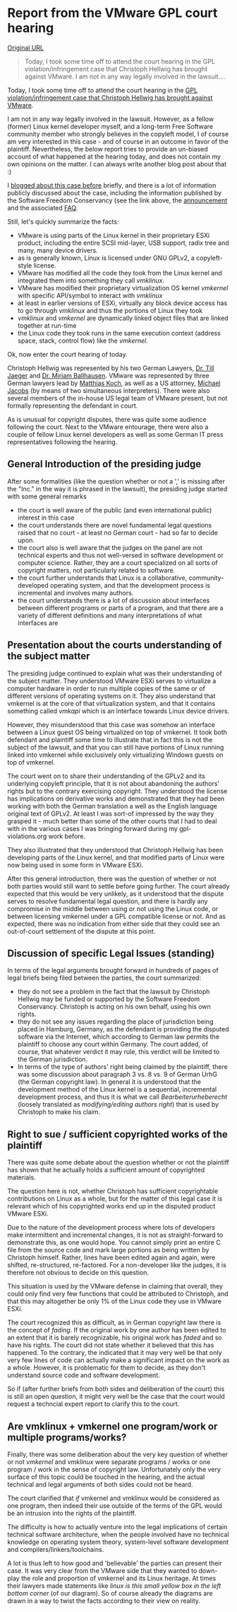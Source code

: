 # Report from the VMware GPL court hearing

[Original URL](http://laforge.gnumonks.org/blog/20160225-vmware-gpl/)

> Today, I took some time off to attend the court hearing in the GPL violation/infringement case that Christoph Hellwig has brought against VMware. I am not in any way legally involved in the lawsuit....

Today, I took some time off to attend the court hearing in the [GPL violation/infringement case that Christoph Hellwig has brought against VMware](https://sfconservancy.org/copyleft-compliance/vmware-lawsuit-faq.html).

I am not in any way legally involved in the lawsuit. However, as a fellow (former) Linux kernel developer myself, and a long-term Free Software community member who strongly believes in the copyleft model, I of course am very interested in this case - and of course in an outcome in favor of the plaintiff. Nevertheless, the below report tries to provide an un-biased account of what happened at the hearing today, and does not contain my own opinions on the matter. I can always write another blog post about that :)

I [blogged about this case before](http://laforge.gnumonks.org/blog/20151029-vmware_gpl/) briefly, and there is a lot of information publicly discussed about the case, including the information published by the Software Freedom Conservancy (see the link above, the [announcement](https://sfconservancy.org/news/2015/mar/05/vmware-lawsuit/) and the associated [FAQ](https://sfconservancy.org/copyleft-compliance/vmware-lawsuit-faq.html).

Still, let's quickly summarize the facts:

- VMware is using parts of the Linux kernel in their proprietary ESXi product, including the entire SCSI mid-layer, USB support, radix tree and many, many device drivers.
- as is generally known, Linux is licensed under GNU GPLv2, a copyleft-style license.
- VMware has modified all the code they took from the Linux kernel and integrated them into something they call _vmklinux_.
- VMware has modified their proprietary virtualization OS kernel _vmkernel_ with specific API/symbol to interact with _vmklinux_
- at least in earlier versions of ESXi, virtually any block device access has to go through _vmklinux_ and thus the portions of Linux they took
- _vmklinux_ and _vmkernel_ are dynamically linked object files that are linked together at run-time
- the Linux code they took runs in the same execution context (address space, stack, control flow) like the _vmkernel_.

Ok, now enter the court hearing of today.

Christoph Hellwig was represented by his two German Lawyers, [Dr. Till Jaeger](http://www.jbb.de/en/attorneys/dr-till-jaeger) and [Dr. Miriam Ballhausen](http://www.jbb.de/en/attorneys/dr-miriam-ballhausen). VMware was represented by three German lawyers lead by [Matthias Koch](http://www.freshfields.com/profiles/matthias_koch/), as well as a US attorney, [Michael Jacobs](http://www.mofo.com/people/j/jacobs-michael-a) (by means of two simultaneous interpreters). There were also several members of the in-house US legal team of VMware present, but not formally representing the defendant in court.

As is unusual for copyright disputes, there was quite some audience following the court. Next to the VMware entourage, there were also a couple of fellow Linux kernel developers as well as some German IT press representatives following the hearing.

## General Introduction of the presiding judge

After some formalities (like the question whether or not a ',' is missing after the "Inc." in the way it is phrased in the lawsuit), the presiding judge started with some general remarks

- the court is well aware of the public (and even international public) interest in this case
- the court understands there are novel fundamental legal questions raised that no court - at least no German court - had so far to decide upon.
- the court also is well aware that the judges on the panel are not technical experts and thus not well-versed in software development or computer science. Rather, they are a court specialized on all sorts of copyright matters, not particularly related to software.
- the court further understands that Linux is a collaborative, community-developed operating system, and that the development process is incremental and involves many authors.
- the court understands there is a lot of discussion about interfaces between different programs or parts of a program, and that there are a variety of different definitions and many interpretations of what interfaces are

## Presentation about the courts understanding of the subject matter

The presiding judge continued to explain what was their understanding of the subject matter. They understood VMware ESXi serves to virtualize a computer hardware in order to run multiple copies of the same or of different versions of operating systems on it. They also understand that vmkernel is at the core of that virtualization system, and that it contains something called _vmkapi_ which is an interface towards Linux device drivers.

However, they misunderstood that this case was somehow an interface between a Linux guest OS being virtualized on top of vmkernel. It took both defendant and plaintiff some time to illustrate that in fact this is not the subject of the lawsuit, and that you can still have portions of Linux running linked into vmkernel while exclusively only virtualizing Windows guests on top of vmkernel.

The court went on to share their understanding of the GPLv2 and its underlying copyleft principle, that it is not about abandoning the authors' rights but to the contrary exercising copyright. They understood the license has implications on derivative works and demonstrated that they had been working with both the German translation a well as the English language original text of GPLv2\. At least I was sort-of impressed by the way they grasped it - much better than some of the other courts that I had to deal with in the various cases I was bringing forward during my gpl-violations.org work before.

They also illustrated that they understood that Christoph Hellwig has been developing parts of the Linux kernel, and that modified parts of Linux were now being used in some form in VMware ESXi.

After this general introduction, there was the question of whether or not both parties would still want to settle before going further. The court already expected that this would be very unlikely, as it understood that the dispute serves to resolve fundamental legal question, and there is hardly any compromise in the middle between using or not using the Linux code, or between licensing vmkernel under a GPL compatible license or not. And as expected, there was no indication from either side that they could see an out-of-court settlement of the dispute at this point.

## Discussion of specific Legal Issues (standing)

In terms of the legal arguments brought forward in hundreds of pages of legal briefs being filed between the parties, the court summarized:

- they do not see a problem in the fact that the lawsuit by Christoph Hellwig may be funded or supported by the Software Freedom Conservancy. Christoph is acting on his own behalf, using his own rights.
- they do not see any issues regarding the place of jurisdiction being placed in Hamburg, Germany, as the defendant is providing the disputed software via the Internet, which according to German law permits the plaintiff to choose any court within Germany. The court added, of course, that whatever verdict it may rule, this verdict will be limited to the German jurisdiction.
- In terms of the type of authors' right being claimed by the plaintiff, there was some discussion about paragraph 3 vs. 8 vs. 9 of German UrhG (the German copyright law). In general it is understood that the development method of the Linux kernel is a sequential, incremental development process, and thus it is what we call _Bearbeiterurheberecht_ (loosely translated as _modifying/editing authors right_) that is used by Christoph to make his claim.

## Right to sue / sufficient copyrighted works of the plaintiff

There was quite some debate about the question whether or not the plaintiff has shown that he actually holds a sufficient amount of copyrighted materials.

The question here is not, whether Christoph has sufficient copyrightable contributions on Linux as a whole, but for the matter of this legal case it is relevant which of his copyrighted works end up in the disputed product VMware ESXi.

Due to the nature of the development process where lots of developers make intermittent and incremental changes, it is not as straight-forward to demonstrate this, as one would hope. You cannot simply print an entire C file from the source code and mark large portions as being written by Christoph himself. Rather, lines have been edited again and again, were shifted, re-structured, re-factored. For a non-developer like the judges, it is therefore not obvious to decide on this question.

This situation is used by the VMware defense in claiming that overall, they could only find very few functions that could be attributed to Christoph, and that this may altogether be only 1% of the Linux code they use in VMware ESXi.

The court recognized this as difficult, as in German copyright law there is the concept of _fading_. If the original work by one author has been edited to an extent that it is barely recognizable, his original work has _faded_ and so have his rights. The court did not state whether it believed that this has happened. To the contrary, the indicated that it may very well be that only very few lines of code can actually make a significant impact on the work as a whole. However, it is problematic for them to decide, as they don't understand source code and software development.

So if (after further briefs from both sides and deliberation of the court) this is still an open question, it might very well be the case that the court would request a techncial expert report to clarify this to the court.

## Are vmklinux + vmkernel one program/work or multiple programs/works?

Finally, there was some deliberation about the very key question of whether or not _vmkernel_ and _vmklinux_ were separate programs / works or one program / work in the sense of copyright law. Unfortunately only the very surface of this topic could be touched in the hearing, and the actual technical and legal arguments of both sides could not be heard.

The court clarified that _if_ vmkernel and vmklinux would be considered as one program, then indeed their use outside of the terms of the GPL would be an intrusion into the rights of the plaintiff.

The difficulty is how to actually venture into the legal implications of certain technical software architecture, when the people involved have no technical knowledge on operating system theory, system-level software development and compilers/linkers/toolchains.

A lot is thus left to how good and 'believable' the parties can present their case. It was very clear from the VMware side that they wanted to down-play the role and proportion of vmkernel and its Linux heritage. At times their lawyers made statements like _linux is this small yellow box in the left bottom corner_ (of our diagram). So of course already the diagrams are drawn in a way to twist the facts according to their view on reality.
